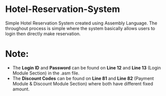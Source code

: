 # Hotel-Reservation-System
Simple Hotel Reservation System created using Assembly Language. The throughout process is simple where the system basically allows users to login then directly make reservation.

# Note:
- The **Login ID** and **Password** can be found on **Line 12** and **Line 13** (Login Module Section) in the .asm file.
- The **Discount Codes** can be found on **Line 81** and **Line 82** (Payment Module & Discount Module Section) where both have different fixed amount.
